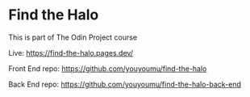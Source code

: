 # Find the Halo

This is part of The Odin Project course

Live: https://find-the-halo.pages.dev/

Front End repo: https://github.com/youyoumu/find-the-halo

Back End repo: https://github.com/youyoumu/find-the-halo-back-end
